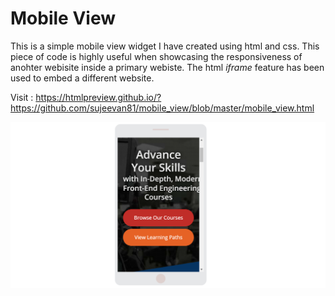 # Mobile View

This is a simple mobile view widget I have created using html and css. This piece of code is highly useful when showcasing the responsiveness of anohter webisite inside a primary webiste. The html *iframe* feature has been used to embed a different website.

Visit : https://htmlpreview.github.io/?https://github.com/sujeevan81/mobile_view/blob/master/mobile_view.html

![GitHub Logo](mobile_view.png)